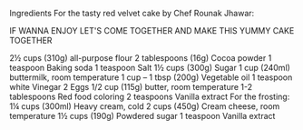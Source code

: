
Ingredients For the tasty red velvet cake by Chef Rounak Jhawar:

IF WANNA ENJOY LET'S COME TOGETHER AND MAKE THIS YUMMY CAKE TOGETHER

2½ cups (310g) all-purpose flour
2 tablespoons (16g) Cocoa powder
1 teaspoon Baking soda
1 teaspoon Salt
1½ cups (300g) Sugar
1 cup (240ml) buttermilk, room temperature 
1 cup – 1 tbsp (200g) Vegetable oil
1 teaspoon white Vinegar
2 Eggs
1/2 cup (115g) butter, room temperature 
1-2 tablespoons Red food coloring
2 teaspoons Vanilla extract
For the frosting:
1¼ cups (300ml) Heavy cream, cold 
2 cups (450g) Cream cheese, room temperature 
1½ cups (190g) Powdered sugar 
1 teaspoon Vanilla extract 

